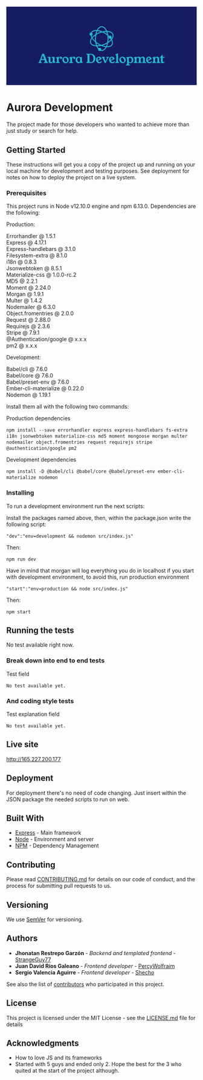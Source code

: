 ![alt text](https://github.com/StrangeGuy77/AuroraJS/blob/master/public/img/cover.png)


# Aurora Development

The project made for those developers who wanted to achieve more than just study or search for help.

## Getting Started

These instructions will get you a copy of the project up and running on your local machine for development and testing purposes. See deployment for notes on how to deploy the project on a live system.

### Prerequisites

This project runs in Node v12.10.0 engine and npm 6.13.0.
Dependencies are the following:

Production:

Errorhandler @ 1.5.1<br />
Express @ 4.17.1<br />
Express-handlebars @ 3.1.0<br />
Filesystem-extra @ 8.1.0<br />
i18n @ 0.8.3<br />
Jsonwebtoken @ 8.5.1<br />
Materialize-css @ 1.0.0-rc.2<br />
MD5 @ 2.2.1<br />
Moment @ 2.24.0<br />
Morgan @ 1.9.1<br />
Multer @ 1.4.2<br />
Nodemailer @ 6.3.0<br />
Object.fromentries @ 2.0.0<br />
Request @ 2.88.0<br />
Requirejs @ 2.3.6<br />
Stripe @ 7.9.1<br />
@Authentication/google @ x.x.x <br />
pm2 @ x.x.x <br />

Development:<br />

Babel/cli @ 7.6.0<br />
Babel/core @ 7.6.0<br />
Babel/preset-env @ 7.6.0<br />
Ember-cli-materialize @ 0.22.0<br />
Nodemon @ 1.19.1<br />


Install them all with the following two commands:

Production dependencies
```
npm install --save errorhandler express express-handlebars fs-extra i18n jsonwebtoken materialize-css md5 moment mongoose morgan multer nodemailer object.fromentries request requirejs stripe @authentication/google pm2
```

Development dependencies
```
npm install -D @babel/cli @babel/core @babel/preset-env ember-cli-materialize nodemon
```

### Installing

To run a development environment run the next scripts:


Install the packages named above, then, within the package.json write the following script:

```
"dev":"env=development && nodemon src/index.js"
```
Then:
```
npm run dev
```

Have in mind that morgan will log everything you do in localhost if you start with development environment, to avoid this, run production environment

```
"start":"env=production && node src/index.js"
```
Then:
```
npm start
```


## Running the tests

No test available right now.

### Break down into end to end tests

Test field

```
No test available yet.
```

### And coding style tests

Test explanation field

```
No test available yet.
```
## Live site
http://165.227.200.177

## Deployment

For deployment there's no need of code changing. Just insert within the JSON package the needed scripts to run on web.

## Built With

* [Express](https://expressjs.com/en/starter/installing.html) - Main framework
* [Node](https://nodejs.org/en/docs/) - Environment and server 
* [NPM](https://maven.apache.org/) - Dependency Management

## Contributing

Please read [CONTRIBUTING.md](https://gist.github.com/PurpleBooth/b24679402957c63ec426) for details on our code of conduct, and the process for submitting pull requests to us.

## Versioning

We use [SemVer](http://semver.org/) for versioning. 

## Authors

* **Jhonatan Restrepo Garzón** - *Backend and templated frontend* - [StrangeGuy77](https://github.com/StrangeGuy77)
* **Juan David Ríos Galeano** - *Frontend developer* - [PercyWolfraim](https://github.com/PercyWolfraim)
* **Sergio Valencia Aguirre** - *Frontend developer* - [Shecho](https://github.com/shecho)

See also the list of [contributors](https://github.com) who participated in this project.

## License

This project is licensed under the MIT License - see the [LICENSE.md](LICENSE.md) file for details

## Acknowledgments

* How to love JS and its frameworks
* Started with 5 guys and ended only 2. Hope the best for the 3 who quited at the start of the project although.








